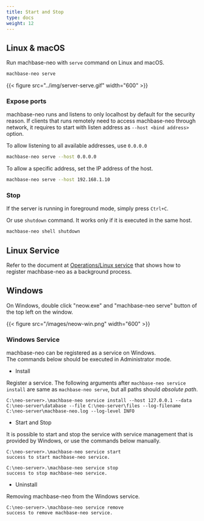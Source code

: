 ```yaml
---
title: Start and Stop
type: docs
weight: 12
---
```


## Linux & macOS

Run machbase-neo with `serve` command on Linux and macOS.

```sh
machbase-neo serve
```

{{< figure src="../img/server-serve.gif" width="600" >}}

### Expose ports

machbase-neo runs and listens to only localhost by default for the security reason. If clients that runs remotely need to access machbase-neo through network, it requires to start with listen address as `--host <bind address>` option.

To allow listening to all available addresses, use `0.0.0.0`

```sh
machbase-neo serve --host 0.0.0.0
```

To allow a specific address, set the IP address of the host.

```sh
machbase-neo serve --host 192.168.1.10
```

### Stop

If the server is running in foreground mode, simply press `Ctrl+C`.

Or use `shutdown` command. It works only if it is executed in the same host.

```sh
machbase-neo shell shutdown
```

## Linux Service

Refer to the document at [Operations/Linux service](../../operations/service-linux/) that shows how to register machbase-neo as a background process.

## Windows

On Windows, double click "neow.exe" and "machbase-neo serve" button of the top left on the window.

{{< figure src="/images/neow-win.png" width="600" >}}

### Windows Service

machbase-neo can be registered as a service on Windows.<br/>
The commands below should be executed in Administrator mode.

- Install

Register a service. The following arguments after `machbase-neo service install` are same as `machbase-neo serve`, but all paths should *absolute path*.

```
C:\neo-server>.\machbase-neo service install --host 127.0.0.1 --data C:\neo-server\database --file C:\neo-server\files --log-filename C:\neo-server\machbase-neo.log --log-level INFO

```

- Start and Stop

It is possible to start and stop the service with service management that is provided by Windows,
or use the commands below manually.

```
C:\neo-server>.\machbase-neo service start
success to start machbase-neo service.

C:\neo-server>.\machbase-neo service stop
success to stop machbase-neo service.
```

- Uninstall

Removing machbase-neo from the Windows service.

```
C:\neo-server>.\machbase-neo service remove
success to remove machbase-neo service.
```
